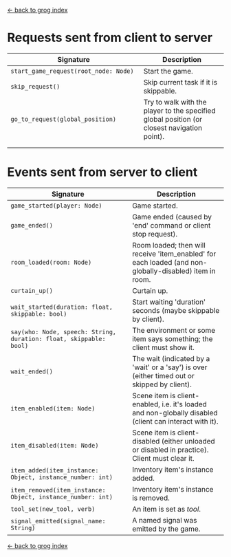 [<- back to grog index](index.md)

# Requests sent from client to server

|      Signature                                                          |                  Description                                |
| ----------------------------------------------------------------------- | ----------------------------------------------------------- |
|  `start_game_request(root_node: Node)                                `  |  Start the game.                                            |
|  `skip_request()                                                     `  |  Skip current task if it is skippable. |
|  `go_to_request(global_position)                                     `  |  Try to walk with the player to the specified global position (or closest navigation point). |
|                                                                         |                                                             |
|                                                                         |                                                             |

<!---
|                                                                         |                                                             |
-->



# Events sent from server to client

|      Signature                                                          |                  Description                                |
| ----------------------------------------------------------------------- | ----------------------------------------------------------- |
|  `game_started(player: Node)                                         `  |  Game started.                                              |
|  `game_ended()                                                       `  |  Game ended (caused by 'end' command or client stop request). |
|  `room_loaded(room: Node)                                            `  |  Room loaded; then will receive 'item_enabled' for each loaded (and non-globally-disabled) item in room.  |
|  `curtain_up()                                                       `  |  Curtain up.                                                |
|  `wait_started(duration: float, skippable: bool)                     `  |  Start waiting 'duration' seconds (maybe skippable by client).        |
|  `say(who: Node, speech: String, duration: float, skippable: bool)   `  |  The environment or some item says something; the client must show it. |
|  `wait_ended()                                                       `  |  The wait (indicated by a 'wait' or a 'say') is over (either timed out or skipped by client). |
|  `item_enabled(item: Node)                                           `  |  Scene item is client-enabled, i.e. it's loaded and non-globally disabled (client can interact with it). |
|  `item_disabled(item: Node)                                          `  |  Scene item is client-disabled (either unloaded or disabled in practice). Client must clear it. |
|  `item_added(item_instance: Object, instance_number: int)            `  |  Inventory item's instance added.                      |
|  `item_removed(item_instance: Object, instance_number: int)          `  |  Inventory item's instance is removed.                     |
|  `tool_set(new_tool, verb)                                           `  |  An item is set as _tool_.                                |
|  `signal_emitted(signal_name: String)                                `  |  A named signal was emitted by the game.                  |

[<- back to grog index](index.md)
